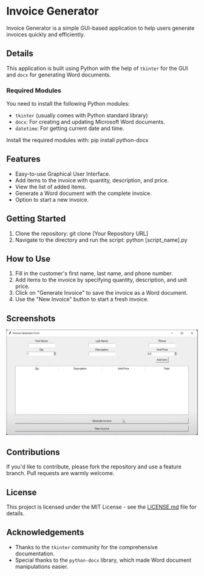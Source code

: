 # Invoice Generator

Invoice Generator is a simple GUI-based application to help users generate invoices quickly and efficiently.

## Details

This application is built using Python with the help of `tkinter` for the GUI and `docx` for generating Word documents.

### Required Modules

You need to install the following Python modules:

- `tkinter` (usually comes with Python standard library)
- `docx`: For creating and updating Microsoft Word documents.
- `datetime`: For getting current date and time.

Install the required modules with: pip install python-docx


## Features

- Easy-to-use Graphical User Interface.
- Add items to the invoice with quantity, description, and price.
- View the list of added items.
- Generate a Word document with the complete invoice.
- Option to start a new invoice.

## Getting Started

1. Clone the repository: git clone [Your Repository URL]
2. Navigate to the directory and run the script: python [script_name].py


## How to Use

1. Fill in the customer's first name, last name, and phone number.
2. Add items to the invoice by specifying quantity, description, and unit price.
3. Click on "Generate Invoice" to save the invoice as a Word document.
4. Use the "New Invoice" button to start a fresh invoice.

## Screenshots

![Sample.png](Sample.png)

## Contributions

If you'd like to contribute, please fork the repository and use a feature branch. Pull requests are warmly welcome.

## License

This project is licensed under the MIT License - see the [LICENSE.md](LICENSE.md) file for details.

## Acknowledgements

- Thanks to the `tkinter` community for the comprehensive documentation.
- Special thanks to the `python-docx` library, which made Word document manipulations easier.